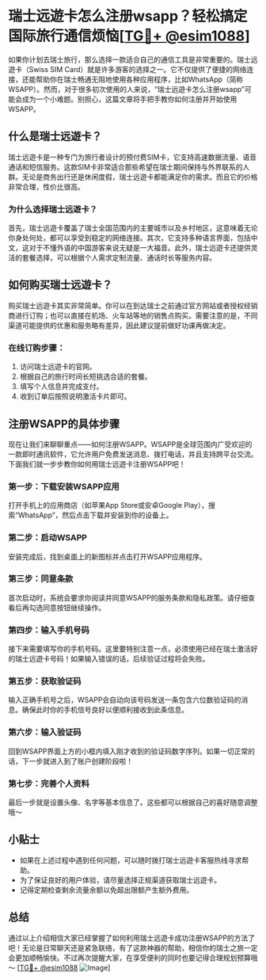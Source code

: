 # 瑞士远遊卡怎么注册wsapp？轻松搞定国际旅行通信烦恼[[TG💪+ @esim1088](https://t.me/s/esim1088)]

如果你计划去瑞士旅行，那么选择一款适合自己的通信工具是非常重要的。瑞士远遊卡（Swiss SIM Card）就是许多游客的选择之一。它不仅提供了便捷的网络连接，还能帮助你在瑞士畅通无阻地使用各种应用程序，比如WhatsApp（简称WSAPP）。然而，对于很多初次使用的人来说，“瑞士远遊卡怎么注册wsapp”可能会成为一个小难题。别担心，这篇文章将手把手教你如何注册并开始使用WSAPP。

## 什么是瑞士远遊卡？

瑞士远遊卡是一种专门为旅行者设计的预付费SIM卡，它支持高速数据流量、语音通话和短信服务。这款SIM卡非常适合那些希望在瑞士期间保持与外界联系的人群。无论是商务出行还是休闲度假，瑞士远遊卡都能满足你的需求。而且它的价格非常合理，性价比很高。

### 为什么选择瑞士远遊卡？

首先，瑞士远遊卡覆盖了瑞士全国范围内的主要城市以及乡村地区，这意味着无论你身处何处，都可以享受到稳定的网络连接。其次，它支持多种语言界面，包括中文，这对于不懂外语的中国游客来说无疑是一大福音。此外，瑞士远遊卡还提供灵活的套餐选择，可以根据个人需求定制流量、通话时长等服务内容。

## 如何购买瑞士远遊卡？

购买瑞士远遊卡其实非常简单。你可以在到达瑞士之前通过官方网站或者授权经销商进行订购；也可以直接在机场、火车站等地的销售点购买。需要注意的是，不同渠道可能提供的优惠和服务略有差异，因此建议提前做好功课再做决定。

### 在线订购步骤：
1. 访问瑞士远遊卡的官网。
2. 根据自己的旅行时间长短挑选合适的套餐。
3. 填写个人信息并完成支付。
4. 收到订单后按照说明激活卡片即可。

## 注册WSAPP的具体步骤

现在让我们来聊聊重点——如何注册WSAPP。WSAPP是全球范围内广受欢迎的一款即时通讯软件，它允许用户免费发送消息、拨打电话，并且支持跨平台交流。下面我们就一步步教你如何用瑞士远遊卡注册WSAPP吧！

### 第一步：下载安装WSAPP应用
打开手机上的应用商店（如苹果App Store或安卓Google Play），搜索“WhatsApp”，然后点击下载并安装到你的设备上。

### 第二步：启动WSAPP
安装完成后，找到桌面上的新图标并点击打开WSAPP应用程序。

### 第三步：同意条款
首次启动时，系统会要求你阅读并同意WSAPP的服务条款和隐私政策。请仔细查看后再勾选同意按钮继续操作。

### 第四步：输入手机号码
接下来需要填写你的手机号码。这里要特别注意一点，必须使用已经在瑞士激活好的瑞士远遊卡号码！如果输入错误的话，后续验证过程将会失败。

### 第五步：获取验证码
输入正确手机号之后，WSAPP会自动向该号码发送一条包含六位数验证码的消息。确保此时你的手机信号良好以便顺利接收到此条信息。

### 第六步：输入验证码
回到WSAPP界面上方的小框内填入刚才收到的验证码数字序列。如果一切正常的话，下一步就进入到了账户创建阶段啦！

### 第七步：完善个人资料
最后一步就是设置头像、名字等基本信息了。这些都可以根据自己的喜好随意调整哦～

## 小贴士
- 如果在上述过程中遇到任何问题，可以随时拨打瑞士远遊卡客服热线寻求帮助。
- 为了保证良好的用户体验，请尽量选择正规渠道获取瑞士远遊卡。
- 记得定期检查剩余流量余额以免超出限额产生额外费用。

## 总结

通过以上介绍相信大家已经掌握了如何利用瑞士远遊卡成功注册WSAPP的方法了吧！无论是日常聊天还是紧急联络，有了这款神器的帮助，相信你的瑞士之旅一定会更加顺畅愉快。不过再次提醒大家，在享受便利的同时也要记得合理规划预算哦～ [[TG💪+ @esim1088](https://t.me/s/esim1088) ![Image](https://i.postimg.cc/4NQfJmqS/Snipaste-2025-05-13-00-14-12.png)]